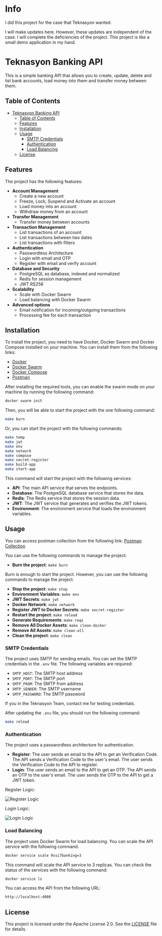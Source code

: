 # Info

I did this project for the case that Teknasyon wanted.

I will make updates here. However, these updates are independent of the case. I will complete the deficiencies of the project. This project is like a small demo application in my hand.

# Teknasyon Banking API

This is a simple banking API that allows you to create, update, delete and list bank accounts, load money into them and transfer money between them.

## Table of Contents
- [Teknasyon Banking API](#teknasyon-banking-api)
  - [Table of Contents](#table-of-contents)
  - [Features](#features)
  - [Installation](#installation)
  - [Usage](#usage)
    - [SMTP Credentials](#smtp-credentials)
    - [Authentication](#authentication)
    - [Load Balancing](#load-balancing)
  - [License](#license)

## Features

The project has the following features:

- **Account Management**
  - Create a new account
  - Freeze, Lock, Suspend and Activate an account
  - Load money into an account
  - Withdraw money from an account
- **Transfer Management**
  - Transfer money between accounts
- **Transaction Management**
  - List transactions of an account
  - List transactions between two dates
  - List transactions with filters
- **Authentication**
  - Passwordless Architecture
  - Login with email and OTP
  - Register with email and verify account
- **Database and Security**
  - PostgreSQL as database, indexed and normalized
  - Redis for session management
  - JWT RS256
- **Scalability**
  - Scale with Docker Swarm
  - Load balancing with Docker Swarm
- **Advanced options**
  - Email notification for incoming/outgoing transactions
  - Processing fee for each transaction

## Installation

To install the project, you need to have Docker, Docker Swarm and Docker Compose installed on your machine. You can install them from the following links:

- [Docker](https://docs.docker.com/get-docker/)
- [Docker Swarm](https://docs.docker.com/engine/swarm/)
- [Docker Compose](https://docs.docker.com/compose/)
- [Postman](https://www.postman.com/downloads/)

After installing the required tools, you can enable the swarm mode on your machine by running the following command:

```bash
docker swarm init
```

Then, you will be able to start the project with the one following command:

```bash
make burn
```

Or, you can start the project with the following commands:

```bash
make temp
make jwt
make env
make network
make compose
make secret-register
make build-app
make start-app
```

This command will start the project with the following services:

- **API**: The main API service that serves the endpoints.
- **Database**: The PostgreSQL database service that stores the data.
- **Redis**: The Redis service that stores the session data.
- **JWT**: The JWT service that generates and verifies the JWT tokens.
- **Environment**: The environment service that loads the environment variables.

## Usage

You can access postman collection from the following link: [Postman Collection](./docs/banking.postman_collection.json)

You can use the following commands to manage the project:

- **Burn the project**: `make burn`

Burn is enough to start the project. However, you can use the following commands to manage the project:
- **Stop the project**: `make stop`
- **Environment Variables**: `make env`
- **JWT Secrets**: `make jwt`
- **Docker Network**: `make network`
- **Register JWT to Docker Secrets**: `make secret-register`
- **Restart the project**: `make reload`
- **Generate Requirements**: `make reqs`
- **Remove All Docker Assets**: `make clean-docker`
- **Remove All Assets**: `make clean-all`
- **Clean the project**: `make clean`

### SMTP Credentials

The project uses SMTP for sending emails. You can set the SMTP credentials in the `.env` file. The following variables are required:

- `SMTP_HOST`: The SMTP host address
- `SMTP_PORT`: The SMTP port
- `SMTP_FROM`: The SMTP from address
- `SMTP_SENDER`: The SMTP username
- `SMTP_PASSWORD`: The SMTP password

If you in the Teknasyon Team, contact me for testing credentials.

After updating the `.env` file, you should run the following command:

```bash
make reload
```

### Authentication

The project uses a passwordless architecture for authentication.

- **Register**: The user sends an email to the API to get an Verification Code. The API sends a Verification Code to the user's email. The user sends the Verification Code to the API to register.
- **Login**: The user sends an email to the API to get an OTP. The API sends an OTP to the user's email. The user sends the OTP to the API to get a JWT token.

Register Logic:

![Register Logic](./docs/register_logic.png)

Login Logic:

![Login Logic](./docs/login_logic.png)


### Load Balancing

The project uses Docker Swarm for load balancing. You can scale the API service with the following command:

```bash
docker service scale 9ssi7banking=3
```

This command will scale the API service to 3 replicas. You can check the status of the services with the following command:

```bash
docker service ls
```

You can access the API from the following URL:

```bash
http://localhost:4000
```


## License

This project is licensed under the Apache License 2.0. See the [LICENSE](LICENSE) file for details.

